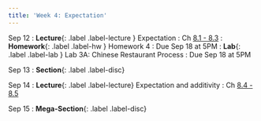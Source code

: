 ```yaml
---
title: 'Week 4: Expectation'
---
```


Sep 12
: **Lecture**{: .label .label-lecture } Expectation
    : Ch [8.1 - 8.3](http://prob140.org/textbook/content/Chapter_08/00_Expectation.html)
: **Homework**{: .label .label-hw } Homework 4
    : Due Sep 18 at 5PM
: **Lab**{: .label .label-lab } Lab 3A: Chinese Restaurant Process
    : Due Sep 18 at 5PM

Sep 13
: **Section**{: .label .label-disc}

Sep 14
: **Lecture**{: .label .label-lecture} Expectation and additivity
    : Ch [8.4 - 8.5](http://prob140.org/textbook/content/Chapter_08/04_Additivity.html)

Sep 15
: **Mega-Section**{: .label .label-disc}